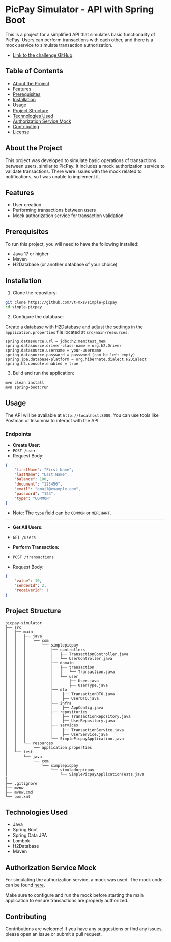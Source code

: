 # PicPay Simulator - API with Spring Boot

This is a project for a simplified API that simulates basic functionality of PicPay. Users can perform transactions with each other, and there is a mock service to simulate transaction authorization.
- [Link to the challenge GitHub](https://github.com/PicPay/picpay-desafio-backend)

## Table of Contents

- [About the Project](#about-the-project)
- [Features](#features)
- [Prerequisites](#prerequisites)
- [Installation](#installation)
- [Usage](#usage)
- [Project Structure](#project-structure)
- [Technologies Used](#technologies-used)
- [Authorization Service Mock](#authorization-service-mock)
- [Contributing](#contributing)
- [License](#license)

## About the Project

This project was developed to simulate basic operations of transactions between users, similar to PicPay. It includes a mock authorization service to validate transactions.
There were issues with the mock related to notifications, so I was unable to implement it.

## Features

- User creation
- Performing transactions between users
- Mock authorization service for transaction validation

## Prerequisites

To run this project, you will need to have the following installed:

- Java 17 or higher
- Maven
- H2Database (or another database of your choice)

## Installation

1. Clone the repository:
```bash
git clone https://github.com/vt-mxs/simple-picpay
cd simple-picpay
```

2. Configure the database:

Create a database with H2Database and adjust the settings in the `application.properties` file located at `src/main/resources`:
```properties
spring.datasource.url = jdbc:h2:mem:test_mem
spring.datasource.driver-class-name = org.h2.Driver
spring.datasource.username = your-username
spring.datasource.password = password (can be left empty)
spring.jpa.database-platform = org.hibernate.dialect.H2Dialect
spring.h2.console.enabled = true
```

3. Build and run the application:
```bash
mvn clean install
mvn spring-boot:run
```

## Usage

The API will be available at `http://localhost:8080`. You can use tools like Postman or Insomnia to interact with the API.

### Endpoints

- **Create User:**
- `POST /user`
- Request Body:
```json
{
    "firstName": "First Name",
    "lastName": "Last Name",
    "balance": 100,
    "document": "123456",
    "email": "email@example.com",
    "password": "123",
    "type": "COMMON"
}
```
- Note: The `type` field can be `COMMON` or `MERCHANT`.

---

- **Get All Users:**
- `GET /users`

- **Perform Transaction:**
- `POST /transactions`
- Request Body:
```json
{
    "value": 10,
    "senderId": 2,
    "receiverId": 1
}
```

## Project Structure
```
picpay-simulator
├── src
│   ├── main
│   │   ├── java
│   │   │   └── com
│   │   │       └── simplepicpay
│   │   │           ├── controllers
│   │   │           │   ├── TransactionController.java
│   │   │           │   └── UserController.java
│   │   │           ├── domain
│   │   │           │   ├── transaction
│   │   │           │   │   └── Transaction.java
│   │   │           │   └── user
│   │   │           │       ├── User.java
│   │   │           │       ├── UserType.java
│   │   │           ├── dto
│   │   │           │    ├── TransactionDTO.java
│   │   │           │    ├── UserDTO.java
│   │   │           ├── infra
│   │   │           │    ├── AppConfig.java
│   │   │           ├── repositories
│   │   │           │    ├── TransactionRepository.java
│   │   │           │    ├── UserRepository.java
│   │   │           ├── services
│   │   │           │    ├── TransactionService.java
│   │   │           │    ├── UserService.java
│   │   │           └── SimplePicpayApplication.java
│   │   └── resources
│   │       └── application.properties
│   └── test
│       └── java
│           └── com
│               └── simplepicpay
│                   └── simuladorpicpay
│                       └── SimplePicpayApplicationTests.java
|
├── .gitignore
├── mvnw
├── mvnw.cmd
└── pom.xml
```

## Technologies Used

- Java
- Spring Boot
- Spring Data JPA
- Lombok
- H2Database
- Maven

## Authorization Service Mock

For simulating the authorization service, a mock was used. The mock code can be found [here](https://util.devi.tools/api/v2/authorize).

Make sure to configure and run the mock before starting the main application to ensure transactions are properly authorized.

## Contributing

Contributions are welcome! If you have any suggestions or find any issues, please open an issue or submit a pull request.
